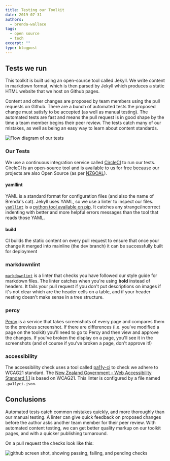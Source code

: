 ```yaml
---
title: Testing our Toolkit
date: 2019-07-31
authors:
  - brenda-wallace
tags:
  - open source
  - tech
excerpt: ""
type: blogpost
---
```


## Tests we run

This toolkit is built using an open-source tool called Jekyll. We write content in markdown format, which is then parsed by Jekyll which produces a static HTML website that we host on Github pages.

Content and other changes are proposed by team members using the pull requests on Github. There are a bunch of automated tests the proposed change must satisfy to be accepted (as well as manual testing). The automated tests are fast and means the pull request is in good shape by the time a team member begins their peer review. The tests catch many of our mistakes, as well as being an easy way to learn about content standards.

![Flow diagram of our tests](/assets/media/testing.png)

### Our Tests

We use a continuous integration service called [CircleCI](https://circleci.com/) to run our tests. CircleCI is an open-source tool and is available to us for free because our projects are also Open Source (as per [NZGOAL](https://www.data.govt.nz/manage-data/policies/nzgoal/nzgoal-se/)).

#### yamllint

YAML is a standard format for configuration files (and also the name of Brenda's cat). Jekyll uses YAML, so we use a linter to inspect our files.
[`yamllint`](https://yamllint.readthedocs.io/en/stable/) is a [python tool available on pip](https://pypi.org/project/yamllint/). It catches any strange/incorrect indenting with better and more helpful errors messages than the tool that reads those YAML.

#### build

CI builds the static content on every pull request to ensure that once your change it merged into mainline (the dev branch) it can be successfully built for deployment

### markdownlint

[`markdownlint`](https://github.com/markdownlint/markdownlint) is a linter that checks you have followed our style guide for markdown files. The linter catches when you're using __bold__ instead of headers. It fails your pull request if you don't put descriptions on images if it's not clear which are the header cells on a table, and if your header nesting doesn't make sense in a tree structure.

### percy

[Percy](https://percy.io) is a service that takes screenshots of every page and compares them to the previous screenshot. If there are differences (i.e. you've modified a page on the toolkit) you'll need to go to Percy and then view and approve the changes. If you've broken the display on a page, you'll see it in the screenshots (and of course if you've broken a page, don't approve it!)

### accessibility

The accessibility check uses a tool called [pa11y-ci](https://github.com/pa11y/pa11y-ci) to check we adhere to WCAG21 standard. The [New Zealand Government - Web Accessibility Standard 1.1](https://www.digital.govt.nz/standards-and-guidance/nz-government-web-standards/web-accessibility-standard-1-1/) is based on WCAG21. This linter is configured by a file named `.pa11yci.json`.

## Conclusions

Automated tests catch common mistakes quickly, and more thoroughly than our manual testing. A linter can give quick feedback on proposed changes before the author asks another team member for their peer review. With automated content testing, we can get better quality markup on our toolkit pages, and with a quicker publishing turnaround.

On a pull request the checks look like this:

![github screen shot, showing passing, failing, and pending checks](/assets/media/pull_request.png)
